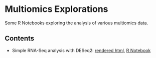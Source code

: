 # Multiomics Explorations

Some R Notebooks exploring the analysis of various multiomics data.

## Contents

* Simple RNA-Seq analysis with DESeq2: [rendered html](https://htmlpreview.github.io/?https://github.com/sthorn/multiomics-explorations/blob/master/simple_RNA_seq_analysis.nb.html), [R Notebook](https://github.com/sthorn/multiomics-explorations/blob/master/simple_RNA_seq_analysis.Rmd)
